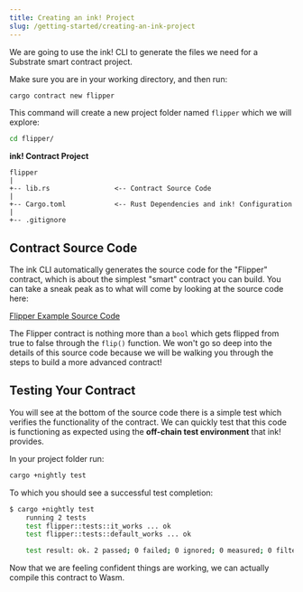 ```yaml
---
title: Creating an ink! Project
slug: /getting-started/creating-an-ink-project
---
```


We are going to use the ink! CLI to generate the files we need for a Substrate smart contract project.

Make sure you are in your working directory, and then run:

```bash
cargo contract new flipper
```

This command will create a new project folder named `flipper` which we will explore:

```bash
cd flipper/
```

**ink! Contract Project**

```
flipper
|
+-- lib.rs                <-- Contract Source Code
|
+-- Cargo.toml            <-- Rust Dependencies and ink! Configuration
|
+-- .gitignore
```

## Contract Source Code

The ink CLI automatically generates the source code for the "Flipper" contract, which is about the simplest "smart" contract you can build. You can take a sneak peak as to what will come by looking at the source code here:

[Flipper Example Source Code](https://github.com/paritytech/ink/blob/v3.0.0-rc1/examples/flipper/lib.rs)

The Flipper contract is nothing more than a `bool` which gets flipped from true to false through the `flip()` function. We won't go so deep into the details of this source code because we will be walking you through the steps to build a more advanced contract!

## Testing Your Contract

You will see at the bottom of the source code there is a simple test which verifies the functionality of the contract. We can quickly test that this code is functioning as expected using the **off-chain test environment** that ink! provides.

In your project folder run:

```bash
cargo +nightly test
```

To which you should see a successful test completion:

```bash
$ cargo +nightly test
    running 2 tests
    test flipper::tests::it_works ... ok
    test flipper::tests::default_works ... ok

    test result: ok. 2 passed; 0 failed; 0 ignored; 0 measured; 0 filtered out
```

Now that we are feeling confident things are working, we can actually compile this contract to Wasm.


